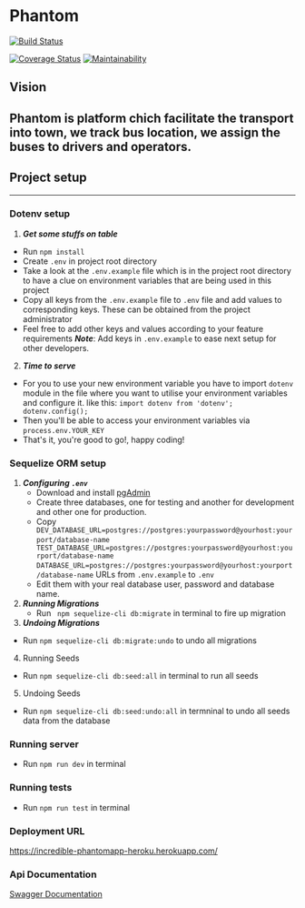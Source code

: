 Phantom 
=======
[![Build Status](https://travis-ci.org/atlp-rwanda/incredible-phantom-backend.svg?branch=develop)](https://travis-ci.org/atlp-rwanda/incredible-phantom-backend)

[![Coverage Status](https://coveralls.io/repos/github/atlp-rwanda/incredible-phantom-backend/badge.svg?branch=ch-travis-ci-coveralls-config)](https://coveralls.io/github/atlp-rwanda/incredible-phantom-backend?branch=ch-travis-ci-coveralls-config)
[![Maintainability](https://api.codeclimate.com/v1/badges/a984104b81e5b8d5e035/maintainability)](https://codeclimate.com/github/atlp-rwanda/incredible-phantom-backend/maintainability)
## Vision
Phantom is platform chich facilitate the transport into town, we track bus location, we assign the buses to drivers and operators.
---
## Project setup
---
### Dotenv setup
 1. ***Get some stuffs on table***
  * Run ``` npm install ```
  * Create ``` .env ``` in project root directory
  * Take a look at the ``` .env.example ```  file which is in the project root directory to have a clue on environment variables that are being used in this project
  * Copy all keys from the ``` .env.example ```  file to ``` .env ``` file and add values to corresponding keys. These can be obtained from the project administrator
  * Feel free to add other keys and values according to your feature requirements
  ***Note***: Add keys in ``` .env.example ``` to ease next setup for other developers.
  2. ***Time to serve***
   * For you to use your new environment variable you have to import ``` dotenv ``` module in the file where you want to utilise your environment variables and configure it. like this: ```import dotenv from 'dotenv';
   dotenv.config();```
   * Then you'll be able to access your environment variables via ``` process.env.YOUR_KEY ```
   * That's it, you're good to go!, happy coding!
### Sequelize ORM setup
1. ***Configuring ```.env```***
   * Download and install [pgAdmin](https://www.postgresql.org/download/)
   * Create three databases, one for testing and another for development and other one for production.
   * Copy ``` DEV_DATABASE_URL=postgres://postgres:yourpassword@yourhost:yourport/database-name``` 
          ``` TEST_DATABASE_URL=postgres://postgres:yourpassword@yourhost:yourport/database-name``` 
          ```DATABASE_URL=postgres://postgres:yourpassword@yourhost:yourport/database-name``` URLs
    from ```.env.example``` to ```.env```
   * Edit them with your real database user, password and database name.
2. ***Running Migrations***
   * Run ``` npm sequelize-cli db:migrate``` in terminal to fire up migration
3. ***Undoing Migrations***
  * Run ``` npm sequelize-cli db:migrate:undo ``` to undo all migrations
4. Running Seeds
 * Run ``` npm sequelize-cli db:seed:all ``` in terminal to run all seeds
5. Undoing Seeds
 * Run ``` npm sequelize-cli db:seed:undo:all ``` in termninal to undo all seeds data from the database
### Running server
   * Run `npm run dev` in terminal
### Running tests
   * Run `npm run test` in terminal
   ### Deployment URL
   https://incredible-phantomapp-heroku.herokuapp.com/
### Api Documentation
[Swagger Documentation](https://incredible-phantomapp-heroku.herokuapp.com/api/documentation)